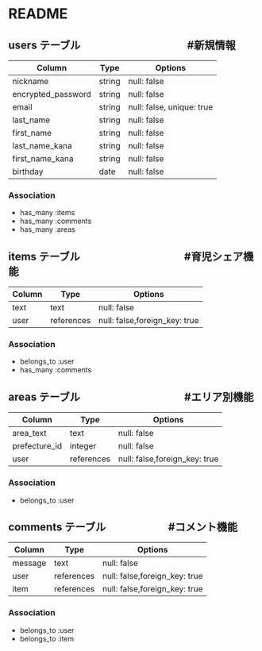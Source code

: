 # README

## users テーブル 　　　　　　　　　　#新規情報

| Column              | Type   | Options                   |
| ------------------  | ------ | ------------------------- |
| nickname            | string | null: false               |
| encrypted_password  | string | null: false               |
| email               | string | null: false, unique: true |
| last_name           | string | null: false               |
| first_name          | string | null: false               |
| last_name_kana      | string | null: false               |
| first_name_kana     | string | null: false               |
| birthday            | date   | null: false               |


### Association

- has_many :items
- has_many :comments
- has_many :areas



## items テーブル　　　　　　　　　　#育児シェア機能

| Column             | Type      | Options                       |
| ------------------ | --------- | ----------------------------- |
| text               | text      | null: false                   |
| user               | references| null: false,foreign_key: true |


### Association

- belongs_to :user
- has_many :comments


## areas テーブル　　　　　　　　　　#エリア別機能

| Column             | Type      | Options                       |
| ------------------ | --------- | ----------------------------- |
| area_text          | text      | null: false                   |
| prefecture_id      | integer   | null: false                   |
| user               | references| null: false,foreign_key: true |

### Association

- belongs_to :user


## comments テーブル　　　　　　#コメント機能

| Column             | Type      | Options                       |
| ------------------ | --------- | ----------------------------- |
| message            | text      | null: false                   |
| user               | references| null: false,foreign_key: true |
| item               | references| null: false,foreign_key: true |



### Association

- belongs_to :user
- belongs_to :item




